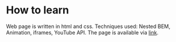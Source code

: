 # How to learn
Web page is written in html and css.
Techniques used: Nested BEM, Animation, iframes, YouTube API.
The page is available via [link](https://kizyalleski.github.io/portfolio/).
